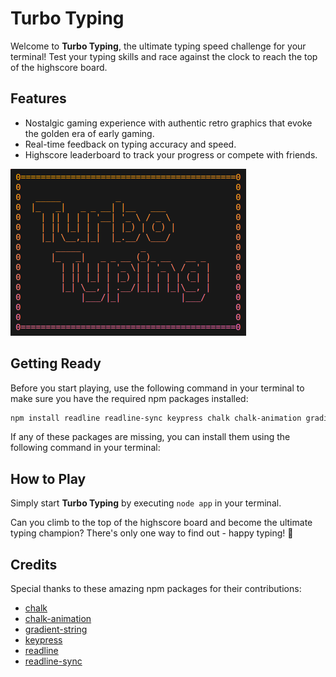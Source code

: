 # Turbo Typing

Welcome to **Turbo Typing**, the ultimate typing speed challenge for your terminal! Test your typing skills and race against the clock to reach the top of the highscore board.

## Features

- Nostalgic gaming experience with authentic retro graphics that evoke the golden era of early gaming.
- Real-time feedback on typing accuracy and speed.
- Highscore leaderboard to track your progress or compete with friends.

![Screenshot](./screenshot_turbotyping.png)

## Getting Ready

Before you start playing, use the following command in your terminal to make sure you have the required npm packages installed:

```bash
npm install readline readline-sync keypress chalk chalk-animation gradient-string
```

If any of these packages are missing, you can install them using the following command in your terminal:

## How to Play

Simply start **Turbo Typing** by executing `node app` in your terminal.

Can you climb to the top of the highscore board and become the ultimate typing champion? There's only one way to find out - happy typing! 🚀

## Credits

Special thanks to these amazing npm packages for their contributions:

- [chalk](https://www.npmjs.com/package/chalk)
- [chalk-animation](https://www.npmjs.com/package/chalk-animation)
- [gradient-string](https://www.npmjs.com/package/gradient-string)
- [keypress](https://www.npmjs.com/package/keypress)
- [readline](https://www.npmjs.com/package/readline)
- [readline-sync](https://www.npmjs.com/package/readline-sync)
